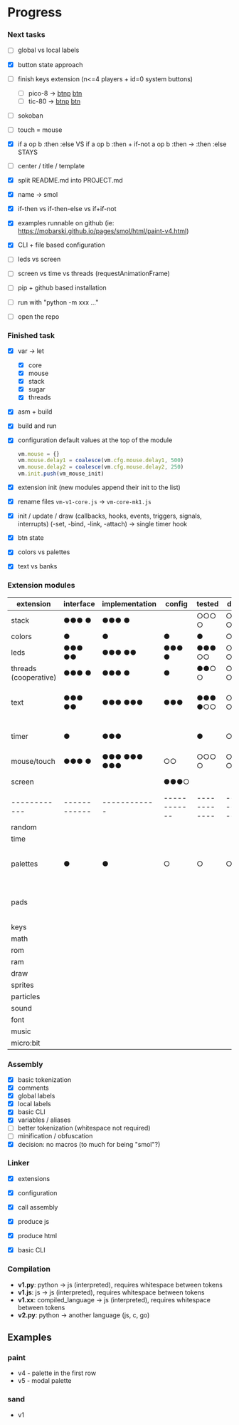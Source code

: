 # Progress

### Next tasks

- [ ] global vs local labels

- [x] button state approach

- [ ] finish keys extension (n<=4 players + id=0 system buttons)

  - [ ] pico-8 -> [btnp](https://pico-8.fandom.com/wiki/Btnp) [btn](https://pico-8.fandom.com/wiki/Btn)
  - [ ] tic-80 -> [btnp](https://github-wiki-see.page/m/nesbox/TIC-80/wiki/btnp) [btn](https://github-wiki-see.page/m/nesbox/TIC-80/wiki/btn)

- [ ] sokoban

  

- [ ] touch = mouse

- [x] if a op b :then :else VS if a op b :then + if-not a op b :then -> :then :else STAYS

- [ ] center / title / template

- [x] split README.md into PROJECT.md

- [x] name -> smol

- [x] if-then vs if-then-else vs if+if-not

- [x] examples runnable on github (ie: https://mobarski.github.io/pages/smol/html/paint-v4.html)

- [x] CLI + file based configuration

- [ ] leds vs screen

- [ ] screen vs time vs threads (requestAnimationFrame)

- [ ] pip + github based installation

- [ ] run with "python -m xxx ..."

- [ ] open the repo

### Finished task

- [x] var -> let

  - [x] core
  - [x] mouse
  - [x] stack
  - [x] sugar
  - [x] threads

- [x] asm + build

- [x] build and run

- [x] configuration default values at the top of the module

  ```javascript
  vm.mouse = {}
  vm.mouse.delay1 = coalesce(vm.cfg.mouse.delay1, 500)
  vm.mouse.delay2 = coalesce(vm.cfg.mouse.delay2, 250)
  vm.init.push(vm_mouse_init)
  ```

- [x] extension init (new modules append their init to the list)

- [x] rename files `vm-v1-core.js` -> `vm-core-mk1.js`

- [x] init / update / draw (callbacks, hooks, events, triggers, signals, interrupts) (-set, -bind, -link, -attach)  -> single timer hook

- [x] btn state

- [x] colors vs palettes

- [x] text vs banks

  

### Extension modules

| extension             | interface    | implementation | config       | tested       | docs         | notes                            |
| --------------------- | ------------ | -------------- | ------------ | ------------ | ------------ | -------------------------------- |
| stack                 | ●●● ●        | ●●● ●          |              | ○○○ ○        | ○○○ ○        |                                  |
| colors                | ●            | ●              | ●            | ●            | ○            |                                  |
| leds                  | ●●● ●●       | ●●● ●●         | ●●● ●        | ●●● ○○       | ○○○ ○○       |                                  |
| threads (cooperative) | ●●● ●        | ●●● ●          | ●            | ●●○ ○        | ○○○ ○        | errors: -id                      |
| text                  | ●●● ●●       | ●●● ●●●        | ●●●          | ●●● ●○○      | ○○○ ○○○      | mk1 = ala 24a2<br />banks!       |
| timer                 | ●            | ●●●            |              | ●            | ○            | TODO: better delay               |
| mouse/touch           | ●●● ●        | ●●● ●●● ●●●    | ○○           | ○○○ ○        | ○○○ ○        |                                  |
| screen                |              |                | ●●●○         |              |              | pages, blit                      |
| ------------          | ------------ | ------------   | ------------ | ------------ | ------------ | ------------                     |
| random                |              |                |              |              |              |                                  |
| time                  |              |                |              |              |              |                                  |
| palettes              | ●            | ●              | ○            | ○            | ○            | embed selected palettes at build |
| pads                  |              |                |              |              |              | NES/GB style (4+2+2) x 4?        |
| keys                  |              |                |              |              |              |                                  |
| math                  |              |                |              |              |              |                                  |
| rom                   |              |                |              |              |              |                                  |
| ram                   |              |                |              |              |              |                                  |
| draw                  |              |                |              |              |              |                                  |
| sprites               |              |                |              |              |              |                                  |
| particles             |              |                |              |              |              |                                  |
| sound                 |              |                |              |              |              |                                  |
| font                  |              |                |              |              |              |                                  |
| music                 |              |                |              |              |              |                                  |
| micro:bit             |              |                |              |              |              |                                  |



### Assembly

- [x] basic tokenization
- [x] comments
- [x] global labels
- [x] local labels
- [x] basic CLI
- [x] variables / aliases
- [ ] better tokenization (whitespace not required)
- [ ] minification / obfuscation
- [x] decision: no macros (to much for being "smol"?)

### Linker

- [x] extensions
- [x] configuration
- [x] call assembly
- [x] produce js
- [x] produce html
- [x] basic CLI



### Compilation

- **v1.py**: python -> js (interpreted), requires whitespace between tokens
- **v1.js**: js -> js (interpreted), requires whitespace between tokens
- **v1.xx**: compiled_language -> js (interpreted), requires whitespace between tokens
- **v2.py**: python -> another language (js, c, go)



## Examples

### paint

- v4 - palette in the first row
- v5 - modal palette 



### sand

- v1



